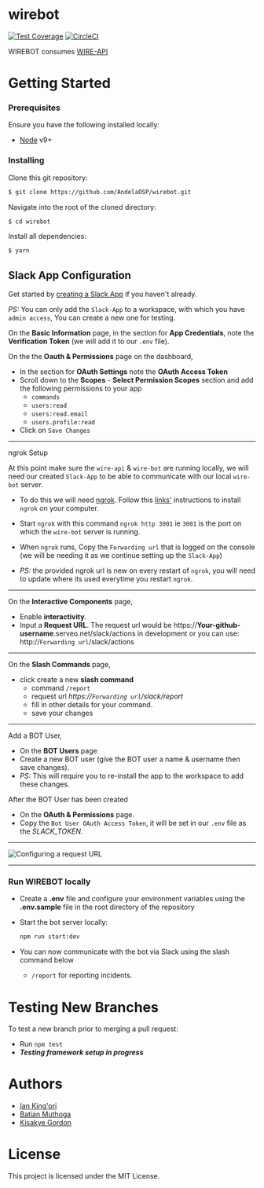 # wirebot

[![Test Coverage](https://api.codeclimate.com/v1/badges/366efe7c8d9494bd82e8/test_coverage)](https://codeclimate.com/github/AndelaOSP/wirebot/test_coverage) [![CircleCI](https://circleci.com/gh/AndelaOSP/wirebot.svg?style=svg)](https://circleci.com/gh/AndelaOSP/wirebot)

WIREBOT consumes [WIRE-API](https://github.com/AndelaOSP/wire-api)

# Getting Started
### Prerequisites
Ensure you have the following installed locally:
- [Node](https://nodejs.org/en/) v9+

### Installing
Clone this git repository:
```sh
$ git clone https://github.com/AndelaOSP/wirebot.git
```
Navigate into the root of the cloned directory:
```sh
$ cd wirebot
```
Install all dependencies:
```sh
$ yarn
```

## Slack App Configuration

Get started by [creating a Slack App](https://api.slack.com/apps/new) if you haven't already.

*PS:* You can only add the `Slack-App` to a workspace, with which you have `admin access`, You can create a new one for testing.

On the **Basic Information** page, in the section for **App Credentials**, note the **Verification Token** (we will add it to our `.env` file).

On the the **Oauth & Permissions** page on the dashboard,
- In the section for **OAuth Settings** note the **OAuth Access Token**
- Scroll down to the **Scopes** - **Select Permission Scopes** section and add the following permissions to your app
  - `commands`
  - `users:read`
  - `users:read.email`
  - `users.profile:read`
- Click on `Save Changes`

---

ngrok Setup

At this point make sure the `wire-api` & `wire-bot` are running locally, we will need our created `Slack-App` to be able to communicate with our local `wire-bot` server.

- To do this we will need [ngrok](https://ngrok.com/). Follow this [links'](https://dashboard.ngrok.com/get-started) instructions to install `ngrok` on your computer.

- Start `ngrok` with this command ``` ngrok http 3001 ``` ie `3001` is the port on which the `wire-bot` server is running.

- When `ngrok` runs, Copy the `Forwarding url` that is logged on the console (we will be needing it as we continue setting up the `Slack-App`)

- *PS:* the provided ngrok url is new on every restart of `ngrok`, you will need to update where its used everytime you restart `ngrok`.

---

On the **Interactive Components** page,
- Enable **interactivity**.
- Input a **Request URL**. The request url would be https://**Your-github-username**.serveo.net/slack/actions in development or you can use: http://`Forwarding url`/slack/actions

---

On the **Slash Commands** page,
- click create a new **slash command**
  - command `/report`
  - request url *https://`Forwarding url`/slack/report*
  - fill in other details for your command.
  - save your changes

---

Add a BOT User,

- On the **BOT Users** page
- Create a new BOT user (give the BOT user a name & username then save changes).
- *PS:* This will require you to  re-install the  app to the  workspace to add these changes.

After the BOT User has been created

- On the **OAuth & Permissions** page.
- Copy the `Bot User OAuth Access Token`, it will be set in our `.env` file as the *SLACK_TOKEN*.
---

![Configuring a request URL](https://github.com/slackapi/node-slack-interactive-messages/blob/master/support/interactive-components.gif)

---

### Run WIREBOT locally
- Create a **.env** file and configure your environment variables using the **.env.sample** file in the root directory of the repository

- Start the bot server locally:
  ```sh
  npm run start:dev
  ```
- You can now communicate with the bot via Slack using the slash command below
  - `/report` for reporting incidents.

# Testing New Branches
To test a new branch prior to merging a pull request:
- Run `npm test`
- **_Testing framework setup in progress_**

# Authors
- [Ian King'ori](https://github.com/andela-ik)
- [Batian Muthoga](https://github.com/bmuthoga)
- [Kisakye Gordon](https://github.com/kisakyegordon)

# License
This project is licensed under the MIT License.

